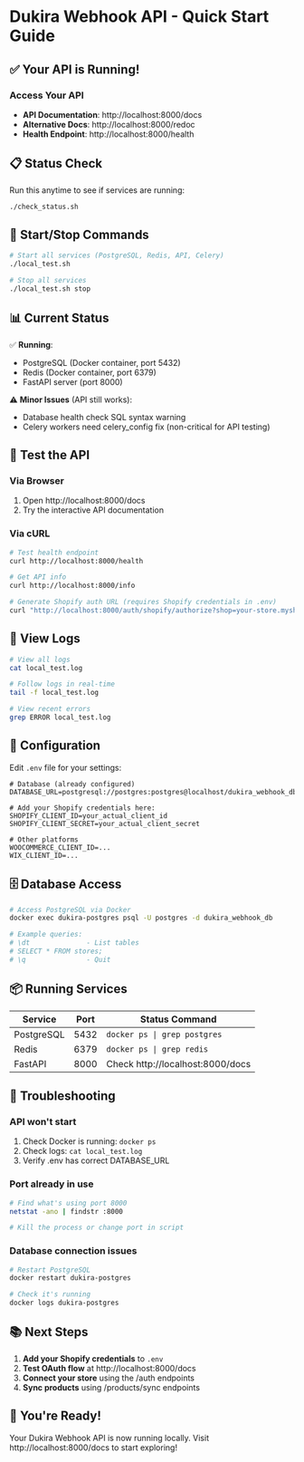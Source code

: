 # Dukira Webhook API - Quick Start Guide

## ✅ Your API is Running!

### Access Your API

- **API Documentation**: http://localhost:8000/docs
- **Alternative Docs**: http://localhost:8000/redoc
- **Health Endpoint**: http://localhost:8000/health

## 📋 Status Check

Run this anytime to see if services are running:
```bash
./check_status.sh
```

## 🚀 Start/Stop Commands

```bash
# Start all services (PostgreSQL, Redis, API, Celery)
./local_test.sh

# Stop all services
./local_test.sh stop
```

## 📊 Current Status

✅ **Running**:
- PostgreSQL (Docker container, port 5432)
- Redis (Docker container, port 6379)
- FastAPI server (port 8000)

⚠️ **Minor Issues** (API still works):
- Database health check SQL syntax warning
- Celery workers need celery_config fix (non-critical for API testing)

## 🧪 Test the API

### Via Browser
1. Open http://localhost:8000/docs
2. Try the interactive API documentation

### Via cURL
```bash
# Test health endpoint
curl http://localhost:8000/health

# Get API info
curl http://localhost:8000/info

# Generate Shopify auth URL (requires Shopify credentials in .env)
curl "http://localhost:8000/auth/shopify/authorize?shop=your-store.myshopify.com"
```

## 📝 View Logs

```bash
# View all logs
cat local_test.log

# Follow logs in real-time
tail -f local_test.log

# View recent errors
grep ERROR local_test.log
```

## 🔧 Configuration

Edit `.env` file for your settings:

```env
# Database (already configured)
DATABASE_URL=postgresql://postgres:postgres@localhost/dukira_webhook_db

# Add your Shopify credentials here:
SHOPIFY_CLIENT_ID=your_actual_client_id
SHOPIFY_CLIENT_SECRET=your_actual_client_secret

# Other platforms
WOOCOMMERCE_CLIENT_ID=...
WIX_CLIENT_ID=...
```

## 🗄️ Database Access

```bash
# Access PostgreSQL via Docker
docker exec dukira-postgres psql -U postgres -d dukira_webhook_db

# Example queries:
# \dt              - List tables
# SELECT * FROM stores;
# \q               - Quit
```

## 📦 Running Services

| Service | Port | Status Command |
|---------|------|----------------|
| PostgreSQL | 5432 | `docker ps \| grep postgres` |
| Redis | 6379 | `docker ps \| grep redis` |
| FastAPI | 8000 | Check http://localhost:8000/docs |

## 🐛 Troubleshooting

### API won't start
1. Check Docker is running: `docker ps`
2. Check logs: `cat local_test.log`
3. Verify .env has correct DATABASE_URL

### Port already in use
```bash
# Find what's using port 8000
netstat -ano | findstr :8000

# Kill the process or change port in script
```

### Database connection issues
```bash
# Restart PostgreSQL
docker restart dukira-postgres

# Check it's running
docker logs dukira-postgres
```

## 📚 Next Steps

1. **Add your Shopify credentials** to `.env`
2. **Test OAuth flow** at http://localhost:8000/docs
3. **Connect your store** using the /auth endpoints
4. **Sync products** using /products/sync endpoints

## 🎉 You're Ready!

Your Dukira Webhook API is now running locally. Visit http://localhost:8000/docs to start exploring!
